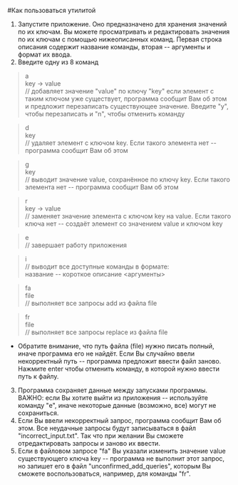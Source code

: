 #Как пользоваться утилитой
1) Запустите приложение. Оно предназначено для хранения значений по их ключам.
Вы можете просматривать и редактировать значения по их ключам с помощью нижеописанных команд.
Первая строка описания содержит название команды, вторая -- аргументы и формат их ввода.
2) Введите одну из 8 команд
> a  
> key -> value  
// добавляет значение "value" по ключу "key" если элемент с таким
> ключом уже существует, программа сообщит Вам об этом и предложит
> перезаписать существующее значение. Введите "y", чтобы
> перезаписать и "n", чтобы отменить команду

> d  
> key  
> // удаляет элемент с ключом key. Если такого элемента нет
> -- программа сообщит Вам об этом  

> g  
> key  
> // выводит значение value, сохранённое по ключу key. Если
> такого элемента нет -- программа сообщит Вам об этом

> r  
> key -> value  
> // заменяет значение элемента с ключом key на value. Если такого
> ключа нет -- создаёт элемент со значением value и ключом key

> e   
> // завершает работу приложения

> i  
> // выводит все доступные команды в формате:  
> название -- короткое описание <аргументы>

> fa  
> file  
> // выполняет все запросы add из файла file

> fr  
> file  
> // выполняет все запросы replace из файла file

* Обратите внимание, что путь файла (file) нужно писать полный,
иначе программа его не найдёт. Если Вы случайно ввели некорректный путь --
программа предложит ввести файл заново. Нажмите enter чтобы отменить
команду, в которой нужно ввести путь к файлу.

3) Программа сохраняет данные между запусками программы. ВАЖНО:
если Вы хотите выйти из приложения -- используйте команду "e",
иначе некоторые данные (возможно, все) могут не сохраниться.
4) Если Вы ввели некорректный запрос, программа сообщит Вам об этом.
Все неудачные запросы будут записываться в файл "incorrect_input.txt".
Так что при желании Вы сможете отредактировать запросы и заново их ввести.
5) Если в файловом запросе "fa" Вы указали изменить значение value 
существующего ключа key -- программа не выполнит этот запрос, но
запишет его в файл "unconfirmed_add_queries", которым Вы сможете воспользоваться,
например, для команды "fr".